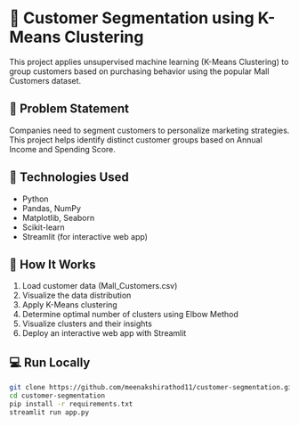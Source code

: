 # 🧠 Customer Segmentation using K-Means Clustering

This project applies unsupervised machine learning (K-Means Clustering) to group customers based on purchasing behavior using the popular Mall Customers dataset.

## 📌 Problem Statement

Companies need to segment customers to personalize marketing strategies. This project helps identify distinct customer groups based on Annual Income and Spending Score.

## 🔧 Technologies Used

- Python
- Pandas, NumPy
- Matplotlib, Seaborn
- Scikit-learn
- Streamlit (for interactive web app)

## 🚀 How It Works

1. Load customer data (Mall_Customers.csv)
2. Visualize the data distribution
3. Apply K-Means clustering
4. Determine optimal number of clusters using Elbow Method
5. Visualize clusters and their insights
6. Deploy an interactive web app with Streamlit

## 💻 Run Locally

```bash
git clone https://github.com/meenakshirathod11/customer-segmentation.git
cd customer-segmentation
pip install -r requirements.txt
streamlit run app.py
